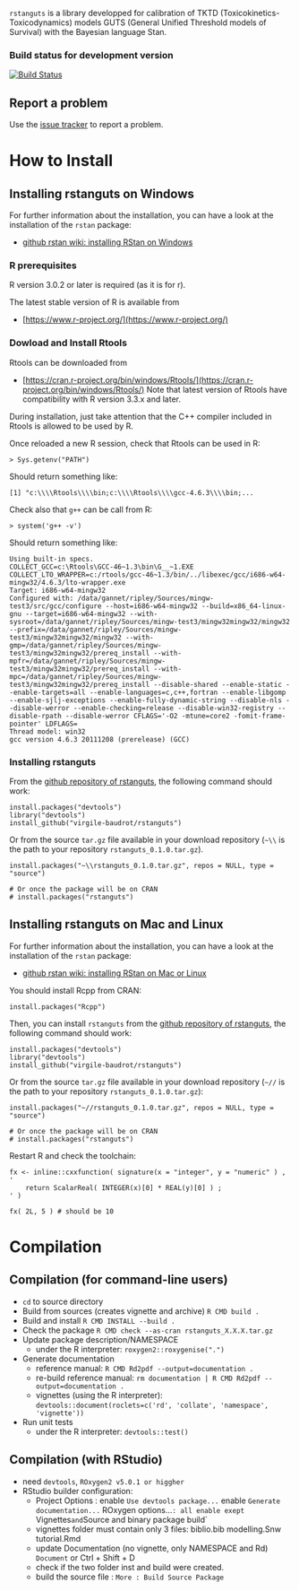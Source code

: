 `rstanguts` is a library developped for calibration of TKTD
(Toxicokinetics-Toxicodynamics) models GUTS (General Unified Threshold models of
   Survival) with the Bayesian language Stan.

### Build status for development version

[![Build Status](https://api.travis-ci.org/virgile-baudrot/rstanguts.svg?branch=master)](https://api.travis-ci.org/virgile-baudrot/rstanguts.svg?branch=master)

## Report a problem

Use the [issue tracker](https://github.com/virgile-baudrot/rstanguts/issues)
to report a problem.

# How to Install

## Installing rstanguts on Windows

For further information about the installation, you can have a look at the installation of the `rstan` package:
- [github rstan wiki: installing RStan on Windows](https://github.com/stan-dev/rstan/wiki/Installing-RStan-on-Windows)

### R prerequisites

R version 3.0.2 or later is required (as it is for r).

The latest stable version of R is available from
- [https://www.r-project.org/](https://www.r-project.org/)

### Dowload and Install Rtools

Rtools can be downloaded from
- [https://cran.r-project.org/bin/windows/Rtools/](https://cran.r-project.org/bin/windows/Rtools/)
Note that latest version of Rtools have compatibility with R version 3.3.x and later.

During installation, just take attention that the C++ compiler included in Rtools is allowed to be used by R.

Once reloaded a new R session, check that Rtools can be used in R:

```
> Sys.getenv("PATH")
```
Should return something like:
```
[1] "c:\\\\Rtools\\\\bin;c:\\\\Rtools\\\\gcc-4.6.3\\\\bin;...
```

Check also that `g++` can be call from R:
```
> system('g++ -v')
```
Should return something like:
```
Using built-in specs.
COLLECT_GCC=c:\Rtools\GCC-46~1.3\bin\G__~1.EXE
COLLECT_LTO_WRAPPER=c:/rtools/gcc-46~1.3/bin/../libexec/gcc/i686-w64-mingw32/4.6.3/lto-wrapper.exe
Target: i686-w64-mingw32
Configured with: /data/gannet/ripley/Sources/mingw-test3/src/gcc/configure --host=i686-w64-mingw32 --build=x86_64-linux-gnu --target=i686-w64-mingw32 --with-sysroot=/data/gannet/ripley/Sources/mingw-test3/mingw32mingw32/mingw32 --prefix=/data/gannet/ripley/Sources/mingw-test3/mingw32mingw32/mingw32 --with-gmp=/data/gannet/ripley/Sources/mingw-test3/mingw32mingw32/prereq_install --with-mpfr=/data/gannet/ripley/Sources/mingw-test3/mingw32mingw32/prereq_install --with-mpc=/data/gannet/ripley/Sources/mingw-test3/mingw32mingw32/prereq_install --disable-shared --enable-static --enable-targets=all --enable-languages=c,c++,fortran --enable-libgomp --enable-sjlj-exceptions --enable-fully-dynamic-string --disable-nls --disable-werror --enable-checking=release --disable-win32-registry --disable-rpath --disable-werror CFLAGS='-O2 -mtune=core2 -fomit-frame-pointer' LDFLAGS=
Thread model: win32
gcc version 4.6.3 20111208 (prerelease) (GCC)
```

### Installing rstanguts

From the [github repository of rstanguts](https://github.com/virgile-baudrot/rstanguts), the following command should work:
```
install.packages("devtools")
library("devtools")
install_github("virgile-baudrot/rstanguts")
```

Or from the source `tar.gz` file available in your download repository (`~\\` is the path to your repository `rstanguts_0.1.0.tar.gz`).
```
install.packages("~\\rstanguts_0.1.0.tar.gz", repos = NULL, type = "source")
```

```
# Or once the package will be on CRAN
# install.packages("rstanguts")
```

## Installing rstanguts on Mac and Linux

For further information about the installation, you can have a look at the installation of the `rstan` package:
- [github rstan wiki: installing RStan on Mac or Linux](https://github.com/stan-dev/rstan/wiki/Installing-RStan-on-Mac-or-Linux)

You should install Rcpp from CRAN:
```
install.packages("Rcpp")
```

Then, you can install `rstanguts` from the [github repository of rstanguts](https://github.com/virgile-baudrot/rstanguts), the following command should work:
```
install.packages("devtools")
library("devtools")
install_github("virgile-baudrot/rstanguts")
```

Or from the source `tar.gz` file available in your download repository (`~//` is the path to your repository `rstanguts_0.1.0.tar.gz`):
```
install.packages("~//rstanguts_0.1.0.tar.gz", repos = NULL, type = "source")
```

```
# Or once the package will be on CRAN
# install.packages("rstanguts")
```


Restart R and check the toolchain:
```
fx <- inline::cxxfunction( signature(x = "integer", y = "numeric" ) , '
	return ScalarReal( INTEGER(x)[0] * REAL(y)[0] ) ;
' )

fx( 2L, 5 ) # should be 10
```

# Compilation

## Compilation (for command-line users)

- `cd` to source directory
- Build from sources (creates vignette and archive)
  `R CMD build .`
- Build and install `R CMD INSTALL --build .`
- Check the package
  `R CMD check --as-cran rstanguts_X.X.X.tar.gz`
- Update package description/NAMESPACE
  - under the R interpreter: `roxygen2::roxygenise(".")`
- Generate documentation
  - reference manual: `R CMD Rd2pdf --output=documentation .`
  - re-build reference manual: `rm documentation | R CMD Rd2pdf --output=documentation .`
  - vignettes (using the R interpreter):
    `devtools::document(roclets=c('rd', 'collate', 'namespace', 'vignette'))`
- Run unit tests
  - under the R interpreter: `devtools::test()`

## Compilation (with RStudio)

- need `devtools`, `ROxygen2 v5.0.1 or higgher`
- RStudio builder configuration:
  - Project Options :
      enable `Use devtools package...`
      enable `Generate documentation...`
      ROxygen options...`:
        all enable exept `Vignettes` and `Source and binary package build`
  - vignettes folder must contain only 3 files:
      biblio.bib
      modelling.Snw
      tutorial.Rmd
  - update Documentation (no vignette, only NAMESPACE and Rd)
      `Document` or Ctrl + Shift + D
  - check if the two folder inst and build were created.
  - build the source file :
    `More : Build Source Package`

